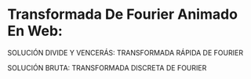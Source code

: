 # Transformada De Fourier Animado En Web:

SOLUCIÓN DIVIDE Y VENCERÁS: TRANSFORMADA RÁPIDA DE FOURIER


SOLUCIÓN BRUTA: TRANSFORMADA DISCRETA DE FOURIER